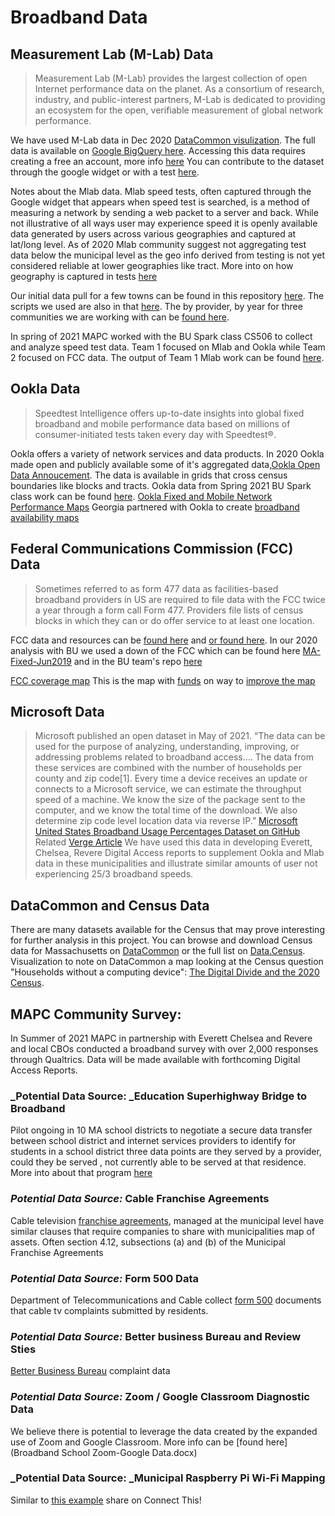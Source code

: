 # Broadband Data

## Measurement Lab (M-Lab) Data

>Measurement Lab (M-Lab) provides the largest collection of open Internet performance data on the planet. As a consortium of research, industry, and public-interest partners, M-Lab is dedicated to providing an ecosystem for the open, verifiable measurement of global network performance.

We have used M-Lab data in Dec 2020 [DataCommon visulization](https://datacommon.mapc.org/calendar/2020/december). The full data is available on [Google BigQuery here](https://www.measurementlab.net/data/). Accessing this data requires creating a free an account, more info [here](https://www.measurementlab.net/data/docs/bq/quickstart/) You can contribute to the dataset through the google widget or with a test [here](https://speed.measurementlab.net/#/). 

Notes about the Mlab data. Mlab speed tests, often captured through the Google widget that appears when speed test is searched, is a method of measuring a network by sending a web packet to a server and back. While not illustrative of all ways user may experience speed it is openly available data generated by users across various geographies and captured at lat/long level. As of 2020 Mlab community suggest not aggregating test data below the municipal level as the geo info derived from testing is not yet considered reliable at lower geographies like tract. More into on how geography is captured in tests [here](https://www.measurementlab.net/blog/evolution-of-annotations/)

Our initial data pull for a few towns can be found in this repository [here](https://github.com/MAPC/broadband-data/tree/main/data). The scripts we used are also in that [here](https://github.com/MAPC/broadband-data/tree/main/processors). The by provider, by year for three communities we are working with can be [found here](https://airtable.com/shr4YlB9Ps9MM8qCw).

In spring of 2021 MAPC worked with the BU Spark class CS506 to collect and analyze speed test data. Team 1 focused on Mlab and Ookla while Team 2 focused on FCC data. The output of Team 1 Mlab work can be found [here](https://github.com/BU-Spark/CS506Spring2021Repository/tree/master/mapc2). 


## Ookla Data
>Speedtest Intelligence offers up-to-date insights into global fixed broadband and mobile performance data based on millions of consumer-initiated tests taken every day with Speedtest®.

Ookla offers a variety of network services and data products. In 2020 Ookla made open and publicly available some of it's aggregated data,[Ookla Open Data Annoucement](https://www.speedtest.net/insights/blog/announcing-ookla-open-datasets/). The data is available in grids that cross census boundaries like blocks and tracts.
Ookla data from Spring 2021 BU Spark class work can be found [here](https://github.com/BU-Spark/CS506Spring2021Repository/tree/master/mapc2/data). 
[Ookla Fixed and Mobile Network Performance Maps](https://registry.opendata.aws/speedtest-global-performance/)
Georgia partnered with Ookla to create [broadband availability maps](https://broadband.georgia.gov/maps)


## Federal Communications Commission (FCC) Data
>Sometimes referred to as form 477 data as facilities-based broadband providers in US are required to file data with the FCC twice a year through a form call Form 477. Providers file lists of census blocks in which they can or do offer service to at least one location. 

FCC data and resources can be [found here](https://www.fcc.gov/general/broadband-deployment-data-fcc-form-477) and [or found here](https://opendata.fcc.gov/). In our 2020 analysis with BU we used a down of the FCC which can be found here [MA-Fixed-Jun2019](https://github.com/MAPC/broadband-data-bu/tree/main/FCC%20data) and in the BU team's repo [here](https://github.com/BU-Spark/CS506Spring2021Repository/tree/master/MAPC_Team_1)

[FCC coverage map](https://broadbandmap.fcc.gov/#/) This is the map with [funds](https://www.wiley.law/alert-Congress-Provides-Nearly-7-Billion-in-New-Broadband-Funding-in-the-Latest-COVID-19-Stimulus-Legislation) on way to [improve the map](https://statescoop.com/fcc-adopts-new-broadband-data-mapping-rules/) 

## Microsoft Data
>Microsoft published an open dataset in May of 2021. “The data can be used for the purpose of analyzing, understanding, improving, or addressing problems related to broadband access….
The data from these services are combined with the number of households per county and zip code[1]. Every time a device receives an update or connects to a Microsoft service, we can estimate the throughput speed of a machine. We know the size of the package sent to the computer, and we know the total time of the download. We also determine zip code level location data via reverse IP.”
[Microsoft United States Broadband Usage Percentages Dataset on GitHub](https://github.com/microsoft/USBroadbandUsagePercentages)
Related [Verge Article]( https://www.theverge.com/22418074/broadband-gap-america-map-county-microsoft-data?scrolla=5eb6d68b7fedc32c19ef33b4)
We have used this data in developing Everett, Chelsea, Revere Digital Access reports to supplement Ookla and Mlab data in these municipalities and illustrate similar amounts of user not experiencing 25/3 broadband speeds.

## DataCommon and Census Data
There are many datasets available for the Census that may prove interesting for further analysis in this project. You can browse and download Census data for Massachusetts on [DataCommon](https://datacommon.mapc.org/browser) or the full list on [Data.Census](https://data.census.gov/cedsci/). Visualization to note on DataCommon a map looking at the Census question "Households without a computing device": [The Digital Divide and the 2020 Census](https://datacommon.mapc.org/calendar/2020/april).

## MAPC Community Survey:
In Summer of 2021 MAPC in partnership with Everett Chelsea and Revere and local CBOs conducted a broadband survey with over 2,000 responses through Qualtrics. Data will be made available with forthcoming Digital Access Reports.

### _Potential Data Source: _Education Superhighway Bridge to Broadband 
Pilot ongoing in 10 MA school districts to negotiate a secure data transfer between school district and internet services providers to identify for students in a school district three data points are they served by a provider, could they be served , not currently able to be served at that residence. More into about that program [here](https://www.educationsuperhighway.org/bridge-to-broadband/)

### _Potential Data Source:_ Cable Franchise Agreements
Cable television [franchise agreements]( https://www.mass.gov/lists/cable-television-licenses), managed at the municipal level have similar clauses that require companies to share with municipalities map of assets. Often section 4.12, subsections (a) and (b) of the Municipal Franchise Agreements 


### _Potential Data Source:_ Form 500 Data
Department of Telecommunications and Cable collect [form 500]( https://www.mass.gov/doc/paper-filing-instructions/download) documents that cable tv complaints submitted by residents.

### _Potential Data Source:_ Better business Bureau and Review Sties
[Better Business Bureau]( https://www.bbb.org/) complaint data 

### _Potential Data Source:_ Zoom / Google Classroom Diagnostic Data
We believe there is potential to leverage the data created by the expanded use of Zoom and Google Classroom. More info can be [found here](Broadband School Zoom-Google Data.docx)

### _Potential Data Source: _Municipal Raspberry Pi Wi-Fi Mapping
Similar to [this example]( https://youtu.be/F05FyMTL9RY) share on Connect This!
